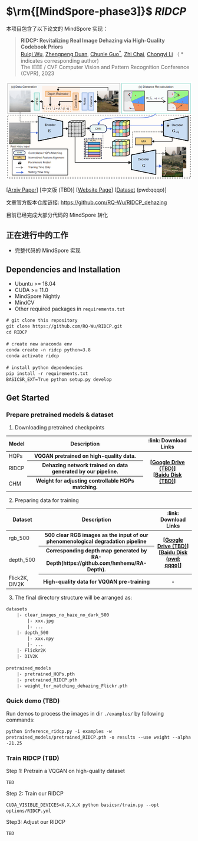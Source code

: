 # $\rm{[MindSpore-phase3]}$ $RIDCP$

本项目包含了以下论文的 MindSpore 实现：

>**RIDCP: Revitalizing Real Image Dehazing via High-Quality Codebook Priors**<br>  [Ruiqi Wu](https://rq-wu.github.io/), [Zhengpeng Duan](https://github.com/Adam-duan), [Chunle Guo<sup>*</sup>](https://scholar.google.com/citations?user=RZLYwR0AAAAJ&hl=en), [Zhi Chai](), [Chongyi Li](https://li-chongyi.github.io/) （ * indicates corresponding author)<br>
>The IEEE / CVF Computer Vision and Pattern Recognition Conference (CVPR), 2023

![framework_img](figs/framework_overview.png)

[[Arxiv Paper](https://arxiv.org/abs/2304.03994)]  [中文版 (TBD)] [[Website Page](https://rq-wu.github.io/projects/RIDCP/index.html)]  [[Dataset](https://pan.baidu.com/s/1oX3AZkVlEa7S1sSO12r47Q) (pwd:qqqo)]

文章官方版本仓库链接: https://github.com/RQ-Wu/RIDCP_dehazing

目前已经完成大部分代码的 MindSpore 转化

## 正在进行中的工作

-  完整代码的 MindSpore 实现

## Dependencies and Installation

- Ubuntu >= 18.04
- CUDA >= 11.0
- MindSpore Nightly
- MindCV
- Other required packages in `requirements.txt`
```
# git clone this repository
git clone https://github.com/RQ-Wu/RIDCP.git
cd RIDCP

# create new anaconda env
conda create -n ridcp python=3.8
conda activate ridcp 

# install python dependencies
pip install -r requirements.txt
BASICSR_EXT=True python setup.py develop
```

## Get Started
### Prepare pretrained models & dataset
1. Downloading pretrained checkpoints
<table>
<thead>
<tr>
    <th>Model</th>
    <th> Description </th>
    <th>:link: Download Links </th>
</tr>
</thead>
<tbody>
<tr>
    <td>HQPs</td>
    <th>VQGAN pretrained on high-quality data.</th>
    <th rowspan="3">
    [<a href="">Google Drive (TBD)</a>] <br>
    [<a href="">Baidu Disk (TBD)</a>]
    </th>
</tr>
<tr>
    <td>RIDCP</td>
    <th>Dehazing network trained on data generated by our pipeline.</th>
</tr>
<tr>
    <td>CHM</td>
    <th>Weight for adjusting controllable HQPs matching.</th>
</tr>
</tbody>
</table>

2. Preparing data for training
<table>
<thead>
<tr>
    <th>Dataset</th>
    <th> Description </th>
    <th>:link: Download Links </th>
</tr>
</thead>
<tbody>
<tr>
    <td>rgb_500</td>
    <th>500 clear RGB images as the input of our phenomenological degradation pipeline</th>
    <th rowspan="2">
    [<a href="">Google Drive (TBD)</a>] 
    [<a href="https://pan.baidu.com/s/1oX3AZkVlEa7S1sSO12r47Q">Baidu Disk (pwd: qqqo)</a>]
    </th>
</tr>
<tr>
    <td>depth_500</td>
    <th>Corresponding depth map generated by RA-Depth(https://github.com/hmhemu/RA-Depth).</th>
</tr>
<tr>
    <td>Flick2K, DIV2K</td>
    <th>High-quality data for VQGAN pre-training</th>
    <th>-</th>
</tr>
</tbody>
</table>

3. The final directory structure will be arranged as:
```
datasets
    |- clear_images_no_haze_no_dark_500
        |- xxx.jpg
        |- ...
    |- depth_500
        |- xxx.npy
        |- ...
    |- Flickr2K
    |- DIV2K

pretrained_models
    |- pretrained_HQPs.pth
    |- pretrained_RIDCP.pth
    |- weight_for_matching_dehazing_Flickr.pth
```
### Quick demo (TBD)
Run demos to process the images in dir `./examples/` by following commands:
```
python inference_ridcp.py -i examples -w pretrained_models/pretrained_RIDCP.pth -o results --use weight --alpha -21.25
```

### Train RIDCP (TBD)
Step 1: Pretrain a VQGAN on high-quality dataset
```
TBD
```

Step 2: Train our RIDCP
```
CUDA_VISIBLE_DEVICES=X,X,X,X python basicsr/train.py --opt options/RIDCP.yml
```

Step3: Adjust our RIDCP
```
TBD
```